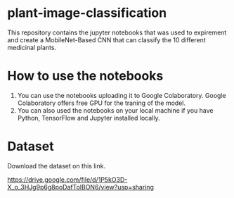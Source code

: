 # plant-image-classification

This repository contains the jupyter notebooks that was used to expirement and create a MobileNet-Based CNN that can classify the 10 different medicinal plants.

# How to use the notebooks
1. You can use the notebooks uploading it to Google Colaboratory. Google Colaboratory offers free GPU for the traning of the model.
2. You can also used the notebooks on your local machine if you have Python, TensorFlow and Jupyter installed locally. 

# Dataset
Download the dataset on this link.

https://drive.google.com/file/d/1P5kO3D-X_o_3HJg9p6g8poDafTolBON6/view?usp=sharing
